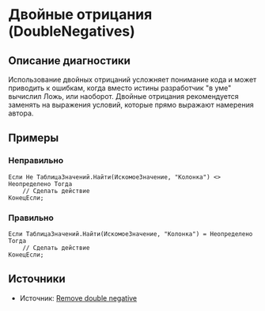 # Двойные отрицания (DoubleNegatives)

<!-- Блоки выше заполняются автоматически, не трогать -->
## Описание диагностики

Использование двойных отрицаний усложняет понимание кода и может приводить к ошибкам, когда вместо истины разработчик "в уме" вычислил Ложь, или наоборот.
Двойные отрицания рекомендуется заменять на выражения условий, которые прямо выражают намерения автора.

## Примеры

### Неправильно

```bsl
Если Не ТаблицаЗначений.Найти(ИскомоеЗначение, "Колонка") <> Неопределено Тогда
    // Сделать действие
КонецЕсли;
```

### Правильно

```bsl
Если ТаблицаЗначений.Найти(ИскомоеЗначение, "Колонка") = Неопределено Тогда
    // Сделать действие
КонецЕсли;
```

## Источники
<!-- Необходимо указывать ссылки на все источники, из которых почерпнута информация для создания диагностики -->

* Источник: [Remove double negative](https://www.refactoring.com/catalog/removeDoubleNegative.html)
